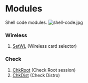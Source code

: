 # Modules
Shell code modules.
![shell-code.jpg](https://github.com/KURO-CODE/Modules/blob/master/shell-code.jpg)

### Wireless
1. [SetWL](https://github.com/KURO-CODE/Modules/tree/master/Wireless/Setwl) (Wireless card selector)

### Check
1. [ChkRoot](https://github.com/KURO-CODE/Modules/tree/master/Check/Session) (Check Root session)
2. [ChkDist](https://github.com/KURO-CODE/Modules/tree/master/Check/Distro) (Check Distro)

